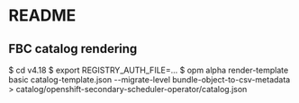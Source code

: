 # README 

## FBC catalog rendering

$ cd v4.18
$ export REGISTRY_AUTH_FILE=...
$ opm alpha render-template basic catalog-template.json --migrate-level bundle-object-to-csv-metadata > catalog/openshift-secondary-scheduler-operator/catalog.json
